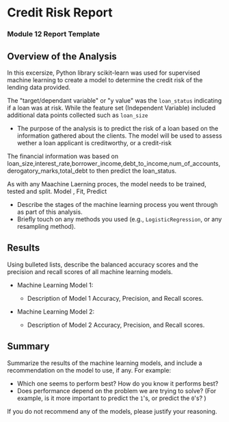 # Credit Risk Report 
### Module 12 Report Template

## Overview of the Analysis

In this excersize, Python library scikit-learn was used for supervised machine learning to create a model to determine the credit risk of the lending data provided. 

The "target/dependant variable" or "y value" was the `loan_status` indicating if a loan was at risk. While the feature set (Independent Variable) included additional data points collected such as `loan_size`

* The purpose of the analysis is to predict the risk of a loan based on the information gathered about the clients. The model will be used to assess wether a loan applicant is creditworthy, or a credit-risk

The financial information was based on loan_size,interest_rate,borrower_income,debt_to_income,num_of_accounts,derogatory_marks,total_debt to then predict the loan_status.

As with any Maachine Laerning proces, the model needs to be trained, tested and split.
Model , Fit, Predict


* Describe the stages of the machine learning process you went through as part of this analysis.
* Briefly touch on any methods you used (e.g., `LogisticRegression`, or any resampling method).

## Results

Using bulleted lists, describe the balanced accuracy scores and the precision and recall scores of all machine learning models.

* Machine Learning Model 1:
  * Description of Model 1 Accuracy, Precision, and Recall scores.



* Machine Learning Model 2:
  * Description of Model 2 Accuracy, Precision, and Recall scores.

## Summary

Summarize the results of the machine learning models, and include a recommendation on the model to use, if any. For example:
* Which one seems to perform best? How do you know it performs best?
* Does performance depend on the problem we are trying to solve? (For example, is it more important to predict the `1`'s, or predict the `0`'s? )

If you do not recommend any of the models, please justify your reasoning.
